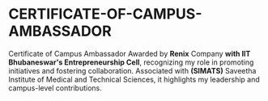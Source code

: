 # CERTIFICATE-OF-CAMPUS-AMBASSADOR
Certificate of Campus Ambassador Awarded by **Renix** Company **with IIT Bhubaneswar's Entrepreneurship Cell**, recognizing my role in promoting initiatives and fostering collaboration. Associated with **(SIMATS)** Saveetha Institute of Medical and Technical Sciences, it highlights my leadership and campus-level contributions.
